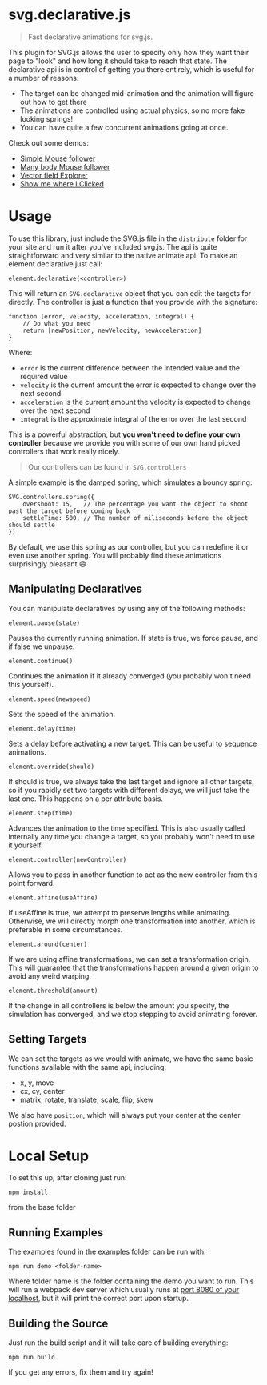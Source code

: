 
# svg.declarative.js

> Fast declarative animations for svg.js.

This plugin for SVG.js allows the user to specify only how they want their page to "look" and how long it should take to reach that state. The declarative api is in control of getting you there entirely, which is useful for a number of reasons:
- The target can be changed mid-animation and the animation will figure out how to get there
- The animations are controlled using actual physics, so no more fake looking springs!
- You can have quite a few concurrent animations going at once.

Check out some demos:

- [Simple Mouse follower](https://codepen.io/saivan/pen/zpdwpY)
- [Many body Mouse follower](https://codepen.io/saivan/pen/xpXymb)
- [Vector field Explorer](https://codepen.io/saivan/pen/vpJmQJ)
- [Show me where I Clicked](https://codepen.io/saivan/pen/ZvrpYz)


# Usage

To use this library, just include the SVG.js file in the `distribute` folder for your site and run it after you've included svg.js. The api is quite straightforward and very similar to the native animate api. To make an element declarative just call:

    element.declarative(<controller>)

This will return an `SVG.declarative` object that you can edit the targets for directly. The controller is just a function that you provide with the signature:

    function (error, velocity, acceleration, integral) {
        // Do what you need
        return [newPosition, newVelocity, newAcceleration]
    }

Where:

- `error` is the current difference between the intended value and the required value
- `velocity` is the current amount the error is expected to change over the next second
- `acceleration` is the current amount the velocity is expected to change over the next second
- `integral` is the approximate integral of the error over the last second

This is a powerful abstraction, but __you won't need to define your own controller__ because we provide you with some of our own hand picked controllers that work really nicely.

> Our controllers can be found in `SVG.controllers`

A simple example is the damped spring, which simulates a bouncy spring:

    SVG.controllers.spring({
        overshoot: 15,   // The percentage you want the object to shoot past the target before coming back
        settleTime: 500, // The number of miliseconds before the object should settle
    })

By default, we use this spring as our controller, but you can redefine it or even use another spring. You will probably find these animations surprisingly pleasant :smile:

## Manipulating Declaratives

You can manipulate declaratives by using any of the following methods:

    element.pause(state)

Pauses the currently running animation. If state is true, we force pause, and if false we unpause.

    element.continue()

Continues the animation if it already converged (you probably won't need this yourself).

    element.speed(newspeed)

Sets the speed of the animation.

    element.delay(time)

Sets a delay before activating a new target. This can be useful to sequence animations.

    element.override(should)

If should is true, we always take the last target and ignore all other targets, so if you rapidly set two targets with different delays, we will just take the last one. This happens on a per attribute basis.

    element.step(time)

Advances the animation to the time specified. This is also usually called internally any time you change a target, so you probably won't need to use it yourself.

    element.controller(newController)

Allows you to pass in another function to act as the new controller from this point forward.

    element.affine(useAffine)

If useAffine is true, we attempt to preserve lengths while animating. Otherwise, we will directly morph one transformation into another, which is preferable in some circumstances.

    element.around(center)

If we are using affine transformations, we can set a transformation origin. This will guarantee that the transformations happen around a given origin to avoid any weird warping.

    element.threshold(amount)

If the change in all controllers is below the amount you specify, the simulation has converged, and we stop stepping to avoid animating forever.


## Setting Targets

We can set the targets as we would with animate, we have the same basic functions available with the same api, including:
- x, y, move
- cx, cy, center
- matrix, rotate, translate, scale, flip, skew

We also have `position`, which will always put your center at the center postion provided.

# Local Setup

To set this up, after cloning just run:

    npm install

from the base folder

## Running Examples

The examples found in the examples folder can be run with:

    npm run demo <folder-name>

Where folder name is the folder containing the demo you want to run. This will run a webpack dev server which usually runs at [port 8080 of your localhost](http://localhost:8080/), but it will print the correct port upon startup.

## Building the Source

Just run the build script and it will take care of building everything:

    npm run build

If you get any errors, fix them and try again!
